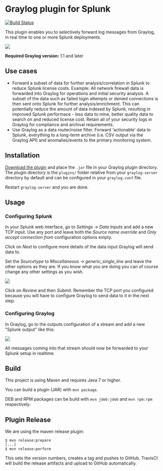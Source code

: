 Graylog plugin for Splunk
=========================

[![Build Status](https://travis-ci.org/Graylog2/graylog-plugin-splunk.svg)](https://travis-ci.org/Graylog2/graylog-plugin-splunk)

This plugin enables you to selectively forward log messages from Graylog, in real time to one or more Splunk deployments.

![](https://github.com/Graylog2/graylog-plugin-splunk/blob/master/images/screenshot1.png)

**Required Graylog version:** 1.1 and later

## Use cases

* Forward a subset of data for further analysis/correlation in Splunk to reduce Splunk license costs. 
  Example: All network firewall data is forwarded into Graylog for operations and initial security analysis. 
  A subset of the data such as failed login attempts or denied connections is then sent onto Splunk for further analysis/enrichment. 
  This can potentially reduce the amount of data indexed by Splunk, resulting in improved Splunk performace - less data to mine, better quality data to search on and reduced license cost.
  Retain all of your security logs in Graylog for compliance and archival requirements.  
* Use Graylog as a data router/noise filter. Forward 'actionable' data to Splunk, everything to a long-term archive (i.e. CSV output via the Graylog API) and anomalies/events to the primary monitoring system.

## Installation

[Download the plugin](https://github.com/Graylog2/graylog-plugin-splunk/releases)
and place the `.jar` file in your Graylog plugin directory. The plugin directory
is the `plugins/` folder relative from your `graylog-server` directory by default
and can be configured in your `graylog.conf` file.

Restart `graylog-server` and you are done.

## Usage

### Configuring Splunk

In your Splunk web interface, go to *Settings -> Data Inputs* and add a new
TCP input. Use any port and leave both the *Source name override* and
*Only accept connection from* configuration options empty.

Click on *Next* to configure more details of the data input Graylog will send
data to.

Set the *Sourcetype* to *Miscellaneous -> generic_single_line* and leave the
other options as they are. If you know what you are doing you can of course
change any other settings as you wish.

![](https://github.com/Graylog2/graylog-plugin-splunk/blob/master/images/screenshot2.png)

Click on *Review* and then *Submit*. Remember the TCP port you configured
because you will have to configure Graylog to send data to it in the next step.

### Configuring Graylog

In Graylog, go to the outputs configuration of a stream and add a new "Splunk
output" like this:

![](https://github.com/Graylog2/graylog-plugin-splunk/blob/master/images/screenshot3.png)

All messages coming into that stream should now be forwarded to your Splunk setup
in realtime.

## Build

This project is using Maven and requires Java 7 or higher.

You can build a plugin (JAR) with `mvn package`.

DEB and RPM packages can be build with `mvn jdeb:jdeb` and `mvn rpm:rpm` respectively.

## Plugin Release

We are using the maven release plugin:

```
$ mvn release:prepare
[...]
$ mvn release:perform
```

This sets the version numbers, creates a tag and pushes to GitHub. TravisCI will build the release artifacts and upload to GitHub automatically.
